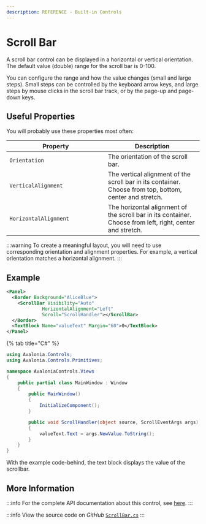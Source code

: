 ```yaml
---
description: REFERENCE - Built-in Controls
---
```


# Scroll Bar

A scroll bar control can be displayed in a horizontal or vertical orientation. The default value (double) range for the scroll bar is 0-100.&#x20;

You can configure the range and how the value changes (small and large steps). Small steps can be controlled by the keyboard arrow keys, and large steps by mouse clicks in the scroll bar track, or by the page-up and page-down keys. &#x20;

## Useful Properties&#x20;

You will probably use these properties most often:

<table><thead><tr><th width="241">Property</th><th>Description</th></tr></thead><tbody><tr><td><code>Orientation</code></td><td>The orientation of the scroll bar.</td></tr><tr><td><code>VerticalAlignment</code></td><td>The vertical alignment of the scroll bar in its container. Choose from top, bottom, center and stretch.</td></tr><tr><td><code>HorizontalAlignment</code></td><td>The horizontal alignment of the scroll bar in its container. Choose from left, right, center and stretch.</td></tr></tbody></table>

:::warning
To create a meaningful layout, you will need to use corresponding orientation and alignment properties. For example, a vertical orientation matches a horizontal alignment.&#x20;
:::

## Example



```xml
<Panel>
  <Border Background="AliceBlue">
    <ScrollBar Visibility="Auto" 
             HorizontalAlignment="Left" 
             Scroll="ScrollHandler"></ScrollBar>
  </Border>
  <TextBlock Name="valueText" Margin="60">0</TextBlock>
</Panel>
```


{% tab title="C#" %}
```csharp
using Avalonia.Controls;
using Avalonia.Controls.Primitives;

namespace AvaloniaControls.Views
{
    public partial class MainWindow : Window
    {
        public MainWindow()
        {
            InitializeComponent();
        }

        public void ScrollHandler(object source, ScrollEventArgs args)
        {
            valueText.Text = args.NewValue.ToString();
        }
    }
}
```



With the example code-behind, the text block displays the value of the scrollbar.&#x20;

<!--figure><img src="/img/gitbook-import/assets/scrollbar (1).gif" alt=""><figcaption></figcaption></figure-->

## More Information

:::info
For the complete API documentation about this control, see [here](http://reference.avaloniaui.net/api/Avalonia.Controls.Primitives/ScrollBar/).
:::

:::info
View the source code on _GitHub_ [`ScrollBar.cs`](https://github.com/AvaloniaUI/Avalonia/blob/master/src/Avalonia.Controls/Primitives/ScrollBar.cs)
:::
